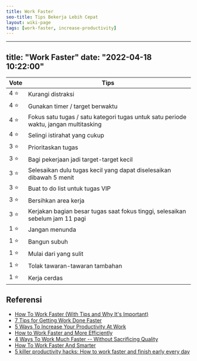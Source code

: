 ```yaml
---
title: Work Faster
seo-title: Tips Bekerja Lebih Cepat
layout: wiki-page
tags: [work-faster, increase-productivity]
---
```


---
title: "Work Faster"
date: "2022-04-18 10:22:00"
---

Vote | Tips
---|---
4 ⭐ | Kurangi distraksi 
4 ⭐ | Gunakan timer / target berwaktu  
4 ⭐ | Fokus satu tugas / satu kategori tugas untuk satu periode waktu, jangan multitasking
4 ⭐ | Selingi istirahat yang cukup 
3 ⭐ | Prioritaskan tugas 
3 ⭐ | Bagi pekerjaan jadi target-target kecil 
3 ⭐ | Selesaikan dulu tugas kecil yang dapat diselesaikan dibawah 5 menit 
3 ⭐ | Buat to do list untuk tugas VIP 
3 ⭐ | Bersihkan area kerja 
3 ⭐ | Kerjakan bagian besar tugas saat fokus tinggi, selesaikan sebelum jam 11 pagi 
1 ⭐ | Jangan menunda 
1 ⭐ | Bangun subuh 
1 ⭐ | Mulai dari yang sulit 
1 ⭐ | Tolak tawaran-tawaran tambahan 
1 ⭐ | Kerja cerdas 

## Referensi
- [How To Work Faster (With Tips and Why It's Important)](https://ca.indeed.com/career-advice/career-development/how-to-work-faster)
- [7 Tips for Getting Work Done Faster](https://facilethings.com/blog/en/7-tips-for-getting-work-done-faster)
- [5 Ways To Increase Your Productivity At Work](https://www.forbes.com/sites/ashleystahl/2018/06/28/5-ways-to-increase-your-productivity-at-work/?sh=529d31752138)
- [How to Work Faster and More Efficiently](https://www.thebalancecareers.com/how-to-work-faster-and-more-efficiently-3515029)
- [4 Ways To Work Much Faster -- Without Sacrificing Quality](https://www.forbes.com/sites/siimonreynolds/2013/11/06/4-ways-to-work-much-faster/?sh=376027d478c7)
- [How To Work Faster And Smarter](https://www.lifehack.org/articles/productivity/how-work-faster-and-smarter-3.html)
- [5 killer productivity hacks: How to work faster and finish early every day](https://www.mic.com/culture/future-pluto-review)
